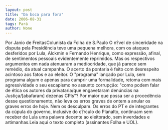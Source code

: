 ```yaml
---
layout: post
title: "Da boca para fora"
date: 2006-08-31
tags: Pará
author: None
---
```

Por Janio de FreitasColunista da Folha de S.Paulo
O n?vel de sinceridade na disputa pela Presidência teve uma pequena melhora, com os ataques desferidos por Lula, Alckmin e Fernando Henrique, como expressão, afinal, de sentimentos pessoais evidentemente reprimidos. Mas os respectivos argumentos em nada atenuaram a mediocridade, que já parece sem remédio, da atual campanha. O acerto da pontaria é feito com desrespeito acintoso aos fatos e ao eleitor.
O \"programa\" lançado por Lula, sem programa algum e apenas para cumprir uma formalidade, retoma com mais agressividade o seu escapismo no assunto corrupção: \"como podem falar de ética os autores da privataria/que engavetaram denúncias na Justiça/[abafaram] dezenas CPIs\"? Por maior que possa ser a procedência desse questionamento, não leva os erros graves de ontem a anular os graves erros de hoje. Nem os desculpam. Os erros do PT e de integrantes da cúpula do governo, inclusive do c?rculo do Planalto, continuam sem receber de Lula uma palavra decente ao eleitorado, sem inverdades e artimanhas.Leia aqui o texto completo (assinantes Folha e UOL). 